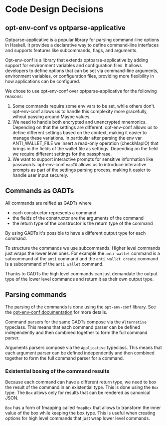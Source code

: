 # Code Design Decisions

##  opt-env-conf vs optparse-applicative

Optparse-applicative is a popular library for parsing command-line options in Haskell. It provides a declarative way to define command-line interfaces and supports features like subcommands, flags, and arguments.

Opt-env-conf is a library that extends optparse-applicative by adding support for environment variables and configuration files. It allows developers to define options that can be set via command-line arguments, environment variables, or configuration files, providing more flexibility in how applications can be configured.

We chose to use opt-env-conf over optparse-applicative for the following reasons:
1. Some commands require some env vars to be set, while others don't. opt-env-conf allows us to handle this complexity more gracefully, wihout passing around Maybe values.
2. We need to handle both encrypted and unencrypted mnemonics. Depending on that the settings are different. opt-env-conf allows us to define different settings based on the context, making it easier to manage these variations. In particular after parsing the env var ANTI_WALLET_FILE we insert a read-only operation (checkMapIO) that brings in the fields of the wallet file as settings. Depending on the field we require different settings for the passphrase.
3. We want to support interactive prompts for sensitive information like passwords. opt-env-conf `mapIO` allows us to introduce interactive prompts as part of the settings parsing process, making it easier to handle user input securely.


## Commands as GADTs

All commands are reified as GADTs where
- each constructor represents a command
- the fields of the constructor are the arguments of the command
- the return type of the constructor is the return type of the command

By using GADTs it's possible to have a different output type for each command.

To structure the commands we use subcommands. Higher level commands just wraps the lower level ones. For example the `anti wallet` command is a subcommand of the `anti` command and the `anti wallet create` command is a subcommand of the `anti wallet` command.

Thanks to GADTs the high level commands can just demandate the output type of the lower level commands and return it as their own output type.

## Parsing commands

The parsing of the commands is done using the `opt-env-conf` library. See the [opt-env-conf documentation](https://hackage.haskell.org/package/opt-env-conf) for more details.

Command parsers for the same GADTs compose via the `Alternative` typeclass. This means that each command parser can be defined independently and then combined together to form the full command parser.

Arguments parsers compose via the `Applicative` typeclass. This means that each argument parser can be defined independently and then combined together to form the full command parser for a command.

### Existential boxing of the command results

Because each command can have a different return type, we need to box the result of the command in an existential type. This is done using the `Box` type. The `Box` allows only for results that can be rendered as canonical JSON.

`Box` has a form of fmapping called `fmapBox` that allows to transform the inner value of the box while keeping the box type. This is useful when creating options for high level commands that just wrap lower level commands.

